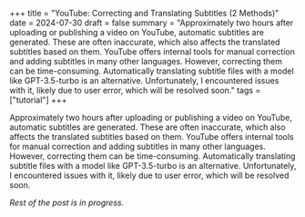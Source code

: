 +++
title = "YouTube: Correcting and Translating Subtitles (2 Methods)"
date = 2024-07-30
draft = false
summary = "Approximately two hours after uploading or publishing a video on YouTube, automatic subtitles are generated. These are often inaccurate, which also affects the translated subtitles based on them. YouTube offers internal tools for manual correction and adding subtitles in many other languages. However, correcting them can be time-consuming. Automatically translating subtitle files with a model like GPT-3.5-turbo is an alternative. Unfortunately, I encountered issues with it, likely due to user error, which will be resolved soon."
tags = ["tutorial"]
+++


Approximately two hours after uploading or publishing a video on YouTube, automatic subtitles are generated. These are often inaccurate, which also affects the translated subtitles based on them. YouTube offers internal tools for manual correction and adding subtitles in many other languages. However, correcting them can be time-consuming. Automatically translating subtitle files with a model like GPT-3.5-turbo is an alternative. Unfortunately, I encountered issues with it, likely due to user error, which will be resolved soon.

*Rest of the post is in progress.*